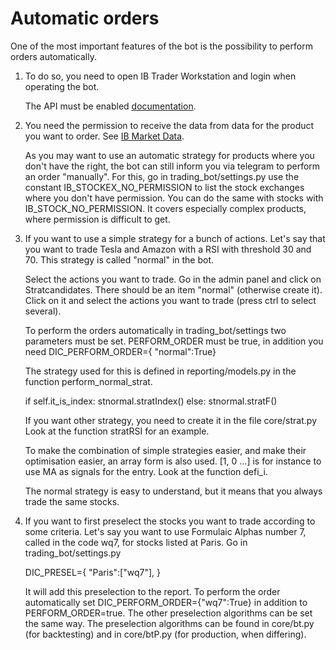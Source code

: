 # Automatic orders
One of the most important features of the bot is the possibility to perform orders automatically.

1. To do so, you need to open IB Trader Workstation and login when operating the bot. 

    The API must be enabled [documentation](https://interactivebrokers.github.io/tws-api/initial_setup.html).
2. You need the permission to receive the data from data for the product you want to order. See [IB Market Data](https://www.interactivebrokers.com/en/pricing/research-news-marketdata.php). 

    As you may want to use an automatic strategy for products where you don't have the right, the bot can still inform you via telegram to perform an order "manually". For this, go in trading_bot/settings.py use the constant IB_STOCKEX_NO_PERMISSION to list the stock exchanges where you don't have permission. You can do the same with stocks with IB_STOCK_NO_PERMISSION. It covers especially complex products, where permission is difficult to get.
    
3. If you want to use a simple strategy for a bunch of actions. Let's say that you want to trade Tesla and Amazon with a RSI with threshold 30 and 70. This strategy is called "normal" in the bot.
    
    Select the actions you want to trade. Go in the admin panel and click on Stratcandidates. There should be an item "normal" (otherwise create it). Click on it and select the actions you want to trade (press ctrl to select several).
    
    To perform the orders automatically in trading_bot/settings two parameters must be set. PERFORM_ORDER must be true, in addition you need DIC_PERFORM_ORDER={ "normal":True} 
    
    The strategy used for this is defined in reporting/models.py in the function perform_normal_strat. 
    
    if self.it_is_index:
       stnormal.stratIndex()
    else:
       stnormal.stratF()
     
    If you want other strategy, you need to create it in the file core/strat.py Look at the function stratRSI for an example.
     
    To make the combination of simple strategies easier, and make their optimisation easier, an array form is also used. [1, 0 ...] is for instance to use MA as signals for the entry. Look at the function defi_i.
    
    The normal strategy is easy to understand, but it means that you always trade the same stocks.
    
4. If you want to first preselect the stocks you want to trade according to some criteria. Let's say you want to use Formulaic Alphas number 7, called in the code wq7, for stocks listed at Paris. Go in trading_bot/settings.py 

    DIC_PRESEL={
      "Paris":["wq7"],
    }
    
   It will add this preselection to the report. To perform the order automatically set DIC_PERFORM_ORDER={"wq7":True} in addition to PERFORM_ORDER=true.
   The other preselection algorithms can be set the same way. The preselection algorithms can be found in core/bt.py (for backtesting) and in core/btP.py (for production, when differing).
   
   
    





